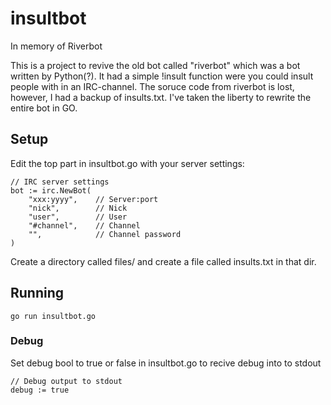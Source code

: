 # insultbot

In memory of Riverbot

This is a project to revive the old bot called "riverbot" which was a bot written by Python(?). It had a simple !insult function were you could insult people with in an IRC-channel. The soruce code from riverbot is lost, however, I had a backup of insults.txt. I've taken the liberty to rewrite the entire bot in GO. 

## Setup
Edit the top part in insultbot.go with your server settings:

```
// IRC server settings
bot := irc.NewBot(
    "xxx:yyyy",    // Server:port
    "nick",        // Nick
    "user",        // User
    "#channel",    // Channel
    "",            // Channel password
)
```

Create a directory called files/ and create a file called insults.txt in that dir.

## Running

```
go run insultbot.go
```

### Debug
Set debug bool to true or false in insultbot.go to recive debug into to stdout

```
// Debug output to stdout
debug := true
```

